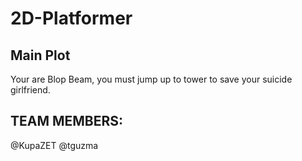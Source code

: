 # 2D-Platformer
## Main Plot
Your are Blop Beam, you must jump up to tower to save your suicide girlfriend.

## TEAM MEMBERS:
@KupaZET 
@tguzma
